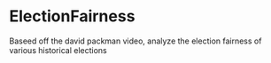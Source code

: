 # ElectionFairness
Baseed off the david packman video, analyze the election fairness of various historical elections
